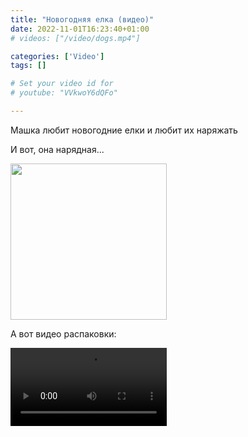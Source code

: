 ```yaml
---
title: "Новогодняя елка (видео)"
date: 2022-11-01T16:23:40+01:00
# videos: ["/video/dogs.mp4"]

categories: ['Video']
tags: []

# Set your video id for
# youtube: "VVkwoY6dQFo"

---
```

Машка любит новогодние елки и любит их наряжать

<!--more-->

И вот, она нарядная...

<image src="elka.jpg" width="250">

А вот видео распаковки:  

<video controls width="250">
  <source src="christmas-tree.mov" type="video/mp4">
</video>
